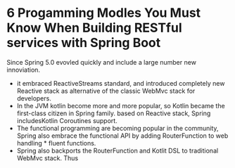 # 6 Progamming Modles You Must Know When Building RESTful services with Spring Boot

Since Spring 5.0 evovled quickly and include a large number new innoviation. 

* it embraced ReactiveStreams standard, and introduced completely new Reactive stack as alternative of the classic WebMvc stack for developers. 
* In the JVM kotlin become more and more popular, so Kotlin became the first-class citizen in Spring family. based on Reactive stack, Spring includesKotlin Coroutines support. 
* The functional programming are becoming popular in the community, Spring also embrace the functional API by adding RouterFunction to  web handling * fluent functions. 
* Spring also backports the RouterFunction and Kotlit DSL to traditional WebMvc stack. Thus 

